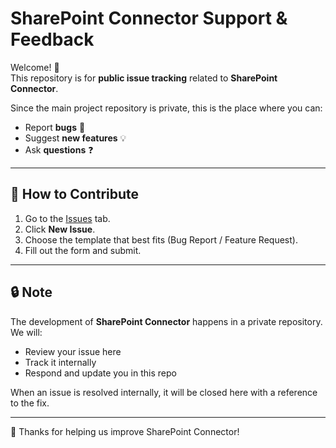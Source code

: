 # SharePoint Connector Support & Feedback

Welcome! 👋  
This repository is for **public issue tracking** related to **SharePoint Connector**.  

Since the main project repository is private, this is the place where you can:
- Report **bugs** 🐛  
- Suggest **new features** 💡  
- Ask **questions** ❓  

---

## 🚀 How to Contribute
1. Go to the [Issues](../../issues) tab.
2. Click **New Issue**.
3. Choose the template that best fits (Bug Report / Feature Request).
4. Fill out the form and submit.

---

## 🔒 Note
The development of **SharePoint Connector** happens in a private repository.  
We will:
- Review your issue here
- Track it internally
- Respond and update you in this repo

When an issue is resolved internally, it will be closed here with a reference to the fix.

---

💙 Thanks for helping us improve SharePoint Connector!

